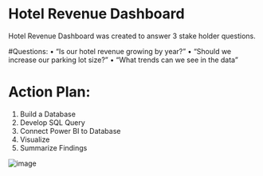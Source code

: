 # Hotel Revenue Dashboard 

Hotel Revenue Dashboard was created to answer 3 stake holder questions. 

#Questions: 
•	“Is our hotel revenue growing by year?” 
•	“Should we increase our parking lot size?”
•	“What trends can we see in the data”

# Action Plan:
1.	Build a Database
2.	Develop SQL Query 
3.	Connect Power BI to Database 
4.	Visualize 
5.	Summarize Findings 



![image](https://user-images.githubusercontent.com/50031745/217329692-d091b686-db65-44f8-a6fe-957db9d35564.png)


